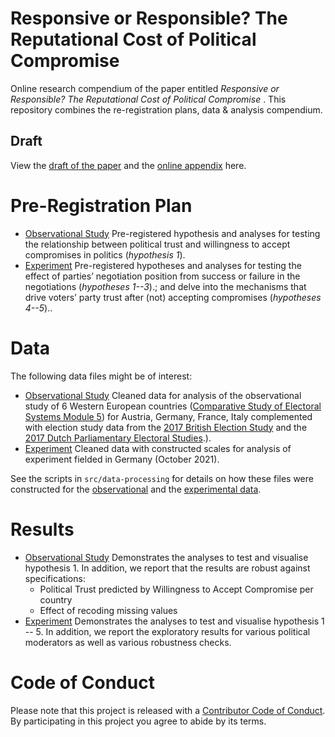 # Responsive or Responsible?  The Reputational Cost of Political Compromise
Online research compendium of the paper entitled _Responsive or Responsible?  The Reputational Cost of Political Compromise_ . 
This repository combines the re-registration plans, data &amp; analysis compendium.

## Draft
View the [draft of the paper](report/draft.pdf) and the [online appendix](report/OnlineAppendix.pdf) here.

# Pre-Registration Plan
* [Observational Study](https://osf.io/h29j3) Pre-registered hypothesis and analyses for testing the relationship between political trust and willingness to accept compromises in politics (_hypothesis 1_).
* [Experiment](docs/pre-analysis-plan/pap.pdf) Pre-registered hypotheses and  analyses for testing the effect of parties’ negotiation position from  success or failure in the negotiations (_hypotheses 1--3_).; and delve into the mechanisms that drive voters’ party trust after (not) accepting compromises (_hypotheses 4--5_)..

# Data
The following data files might be of interest:

* [Observational Study](data/intermediate/observational_data.RDS) Cleaned data for analysis of the observational study of 6 Western European countries ([Comparative Study of Electoral Systems Module 5](https://cses.org/data-download/cses-module-5-2016-2021/)) for Austria, Germany, France, Italy complemented with election study data from the [2017 British Election Study](https://www.britishelectionstudy.com/news-category/2017-general-election/) and the [2017 Dutch Parliamentary Electoral Studies](https://easy.dans.knaw.nl/ui/datasets/id/easy-dataset:101156).).
* [Experiment](data/intermediate/cleaned_experiment.RData) Cleaned data with constructed scales for analysis of experiment fielded in Germany (October 2021).

See the scripts in `src/data-processing` for details on how these files were constructed  for the [observational](src/data-processing/clean_data_obs.md) and the [experimental data](src/data-processing/clean_data_exp.md).

# Results
* [Observational Study](src/analysis/observational/obervational_study.md) Demonstrates the analyses to test and visualise hypothesis 1. In addition, we report that the results are robust against specifications:
	- Political Trust predicted by Willingness to Accept Compromise per country
	- Effect of recoding missing values
* [Experiment](src/analysis/experiment/experiment.md) Demonstrates the analyses to test and visualise hypothesis 1 -- 5. In addition, we report the exploratory results for various political moderators as well as various robustness checks.

# Code of Conduct
Please note that this project is released with a [Contributor Code of Conduct](CONDUCT.md). By participating in this project you agree to abide by its terms.